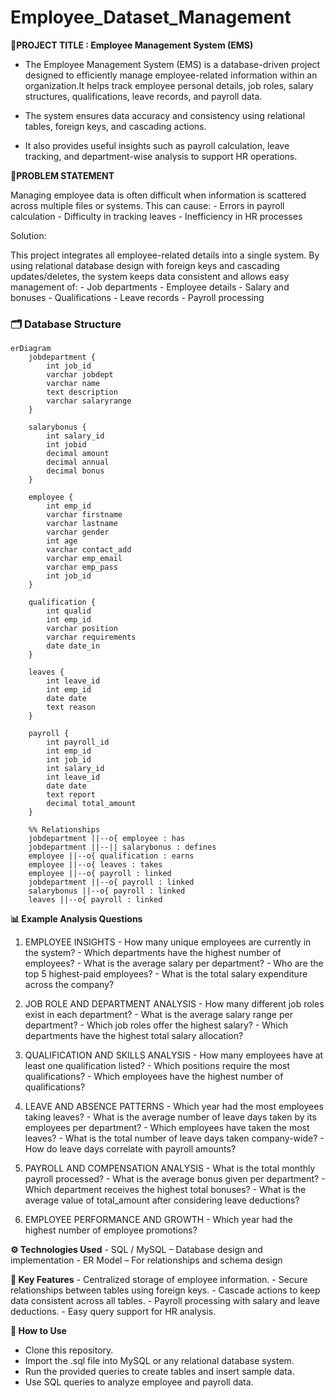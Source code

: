 # Employee_Dataset_Management

**🚀PROJECT TITLE : Employee Management System (EMS)**
- The Employee Management System (EMS) is a database-driven project designed to efficiently manage employee-related information within an organization.It helps track employee personal details, job roles, salary structures, qualifications, leave records, and payroll data.
           
- The system ensures data accuracy and consistency using relational tables, foreign keys, and cascading actions.

- It also provides useful insights such as payroll calculation, leave tracking, and department-wise analysis to support HR operations.


**📝PROBLEM STATEMENT** 

Managing employee data is often difficult when information is scattered across multiple files or systems.
This can cause:
        - Errors in payroll calculation
        - Difficulty in tracking leaves
        - Inefficiency in HR processes

Solution:

This project integrates all employee-related details into a single system.
By using relational database design with foreign keys and cascading updates/deletes, the system keeps data consistent and allows easy management of:
                    - Job departments
                    - Employee details
                    - Salary and bonuses
                    - Qualifications
                    - Leave records
                    - Payroll processing

 ### 🗂 Database Structure ###                  

``` mermaid
erDiagram
    jobdepartment {
        int job_id
        varchar jobdept
        varchar name
        text description
        varchar salaryrange
    }

    salarybonus {
        int salary_id
        int jobid
        decimal amount
        decimal annual
        decimal bonus
    }

    employee {
        int emp_id
        varchar firstname
        varchar lastname
        varchar gender
        int age
        varchar contact_add
        varchar emp_email
        varchar emp_pass
        int job_id
    }

    qualification {
        int qualid
        int emp_id
        varchar position
        varchar requirements
        date date_in
    }

    leaves {
        int leave_id
        int emp_id
        date date
        text reason
    }

    payroll {
        int payroll_id
        int emp_id
        int job_id
        int salary_id
        int leave_id
        date date
        text report
        decimal total_amount
    }

    %% Relationships
    jobdepartment ||--o{ employee : has
    jobdepartment ||--|| salarybonus : defines
    employee ||--o{ qualification : earns
    employee ||--o{ leaves : takes
    employee ||--o{ payroll : linked
    jobdepartment ||--o{ payroll : linked
    salarybonus ||--o{ payroll : linked
    leaves ||--o{ payroll : linked

```

**📊 Example Analysis Questions**

1. EMPLOYEE INSIGHTS
           - How many unique employees are currently in the system?
           - Which departments have the highest number of employees?
           - What is the average salary per department?
           - Who are the top 5 highest-paid employees?
           - What is the total salary expenditure across the company?

2. JOB ROLE AND DEPARTMENT ANALYSIS
           - How many different job roles exist in each department?
           - What is the average salary range per department?
           - Which job roles offer the highest salary?
           - Which departments have the highest total salary allocation?

3. QUALIFICATION AND SKILLS ANALYSIS
           - How many employees have at least one qualification listed?
           - Which positions require the most qualifications?
           - Which employees have the highest number of qualifications?

4. LEAVE AND ABSENCE PATTERNS
           - Which year had the most employees taking leaves?
           - What is the average number of leave days taken by its employees per department?
           - Which employees have taken the most leaves?
           - What is the total number of leave days taken company-wide?
           - How do leave days correlate with payroll amounts?

5. PAYROLL AND COMPENSATION ANALYSIS
           - What is the total monthly payroll processed?
           - What is the average bonus given per department?
           - Which department receives the highest total bonuses?
           - What is the average value of total_amount after considering leave deductions?

6. EMPLOYEE PERFORMANCE AND GROWTH
           - Which year had the highest number of employee promotions?


**⚙️ Technologies Used**
    - SQL / MySQL – Database design and implementation
    - ER Model – For relationships and schema design

**🔑 Key Features**
    - Centralized storage of employee information.
    - Secure relationships between tables using foreign keys.
    - Cascade actions to keep data consistent across all tables.
    - Payroll processing with salary and leave deductions.
    - Easy query support for HR analysis.

**🚀 How to Use**
   - Clone this repository.
   - Import the .sql file into MySQL or any relational database system.
   - Run the provided queries to create tables and insert sample data.
   - Use SQL queries to analyze employee and payroll data.



















































                    
